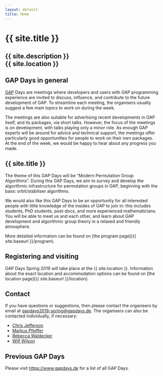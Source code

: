```yaml
---
layout: default
title: Home
---
```


# {{ site.title }}

## {{ site.description }}<br> {{ site.location }}

## GAP Days in general

[GAP](https://www.gap-system.org/) Days are meetings where developers and users
with GAP programming experience are invited to discuss, influence, and
contribute to the future development of GAP. To streamline each meeting, the
organisers usually suggest a few main topics to work on during the week.

The meetings are also suitable for advertising recent developments in GAP
itself, and its packages, via short talks.  However, the focus of the meetings
is on development, with talks playing only a minor role.  As enough GAP experts
will be around for advice and technical support, the meetings offer particularly
good opportunities for people to work on their own packages. At the end of the
week, we would be happy to hear about any progress you made.

## {{ site.title }}

The theme of this GAP Days will be “Modern Permutation Group Algorithms”. During
this GAP Days, we aim to survey and develop the algorithmic infrastructure for
permutation groups in GAP, beginning with the basic orbit/stabiliser algorithms.

We would also like this GAP Days to be an opportunity for all interested people
with little knowledge of the insides of GAP to join in: this includes students,
PhD students, post-docs, and more experienced mathematicians. You will be able
to meet us and each other, and learn about GAP development and algorithmic group
theory in a relaxed and friendly atmosphere.

More detailed information can be found on [the program page]({{ site.baseurl }}/program).

## Registering and visiting

GAP Days Spring 2019 will take place at the {{ site.location }}. Information
about the exact location and accommodation options can be found on [the location
page]({{ site.baseurl }}/location).

## <a name="contact"></a> Contact

If you have questions or suggestions, then please contact the organisers by
email at [gapdays2019-spring@gapdays.de](mailto:gapdays2019-spring@gapdays.de).
The organisers can also be contacted individually, if necessary:

* [Chris Jefferson](mailto:caj21@st-andrews.ac.uk)
* [Markus Pfeiffer](mailto:markus.pfeiffer@st-andrews.ac.uk)
* [Rebecca Waldecker](mailto:rebecca.waldecker@mathematik.uni-halle.de)
* [Wilf Wilson](mailto:wilfred.wilson@mathematik.uni-halle.de)

## Previous GAP Days

Please visit <https://www.gapdays.de> for a list of all GAP Days.
